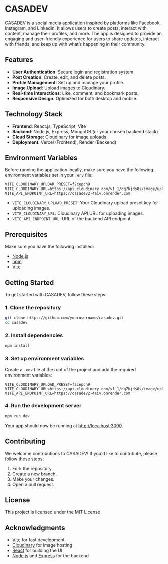 # CASADEV

CASADEV is a social media application inspired by platforms like Facebook, Instagram, and LinkedIn. It allows users to create posts, interact with content, manage their profiles, and more. The app is designed to provide an engaging and user-friendly experience for users to share updates, interact with friends, and keep up with what’s happening in their community.

## Features

- **User Authentication**: Secure login and registration system.
- **Post Creation**: Create, edit, and delete posts.
- **Profile Management**: Set up and manage your profile.
- **Image Upload**: Upload images to Cloudinary.
- **Real-time Interactions**: Like, comment, and bookmark posts.
- **Responsive Design**: Optimized for both desktop and mobile.

## Technology Stack

- **Frontend**: React.js, TypeScript, Vite
- **Backend**: Node.js, Express, MongoDB (or your chosen backend stack)
- **Cloud Storage**: Cloudinary for image uploads
- **Deployment**: Vercel (Frontend), Render (Backend)

## Environment Variables

Before running the application locally, make sure you have the following environment variables set in your `.env` file:

```env
VITE_CLOUDINARY_UPLOAD_PRESET=f2cepch9
VITE_CLOUDINARY_URL=https://api.cloudinary.com/v1_1/dq7kjds8s/image/upload
VITE_API_ENDPOINT_URL=https://casadev2-4aiv.onrender.com
```

- `VITE_CLOUDINARY_UPLOAD_PRESET`: Your Cloudinary upload preset key for uploading images.
- `VITE_CLOUDINARY_URL`: Cloudinary API URL for uploading images.
- `VITE_API_ENDPOINT_URL`: URL of the backend API endpoint.

## Prerequisites

Make sure you have the following installed:

- [Node.js](https://nodejs.org/)
- [npm](https://www.npmjs.com/)
- [Vite](https://vitejs.dev/)

## Getting Started

To get started with CASADEV, follow these steps:

### 1. Clone the repository

```bash
git clone https://github.com/yourusername/casadev.git
cd casadev
```

### 2. Install dependencies

```bash
npm install
```

### 3. Set up environment variables

Create a `.env` file at the root of the project and add the required environment variables:

```env
VITE_CLOUDINARY_UPLOAD_PRESET=f2cepch9
VITE_CLOUDINARY_URL=https://api.cloudinary.com/v1_1/dq7kjds8s/image/upload
VITE_API_ENDPOINT_URL=https://casadev2-4aiv.onrender.com
```

### 4. Run the development server

```bash
npm run dev
```

Your app should now be running at [http://localhost:3000](http://localhost:3000).

## Contributing

We welcome contributions to CASADEV! If you'd like to contribute, please follow these steps:

1. Fork the repository.
2. Create a new branch.
3. Make your changes.
4. Open a pull request.

## License

This project is licensed under the MIT License

## Acknowledgments

- [Vite](https://vitejs.dev/) for fast development
- [Cloudinary](https://cloudinary.com/) for image hosting
- [React](https://reactjs.org/) for building the UI
- [Node.js](https://nodejs.org/) and [Express](https://expressjs.com/) for the backend
